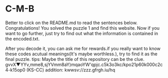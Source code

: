 # C-M-B
Better to click on the README.md to read the sentences below.
Congratulations! You solved the puzzle 1 and find this website. Now if you want to go further, just try to find out what the information is contained in the encoded.txt.





After you decode it, you can ask me for rewards.if you really want to know these codes acutual meanings(It's maybe worthless.), try to find it as the final puzzle.
tips:
Maybe the title of this repository can be the clue.
gvvX▼YYv,mme8,sjYVmm8aY)mqaoYW'qpjc.c5k3o3kc/kpo21p60k000c2c4-k15op0 (KS-CC)
addition:
kwwsv://zzz.gfrgh.iu/hq
